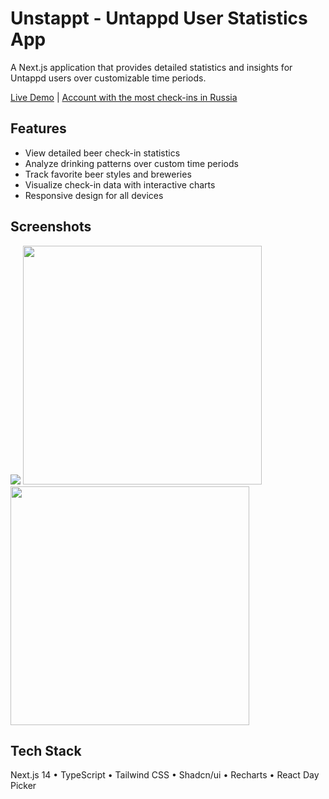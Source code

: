 # Unstappt - Untappd User Statistics App

A Next.js application that provides detailed statistics and insights for Untappd users over customizable time periods.

[Live Demo](https://unstappt-ts.vercel.app/) | [Account with the most check-ins in Russia](https://unstappt-ts.vercel.app/martun/)

## Features

- View detailed beer check-in statistics
- Analyze drinking patterns over custom time periods
- Track favorite beer styles and breweries
- Visualize check-in data with interactive charts
- Responsive design for all devices

## Screenshots

<img src="https://github.com/user-attachments/assets/eb33f94c-5c12-4b10-a826-f64c58f1627c">
<img src="https://github.com/user-attachments/assets/1f0240b4-6bed-42f7-93b6-8311f341da58" width="382" height="382">
<img src="https://github.com/user-attachments/assets/28ca45ec-c582-4f32-a576-799acfb3b63a" width="382" height="382">

## Tech Stack

Next.js 14 • TypeScript • Tailwind CSS • Shadcn/ui • Recharts • React Day Picker
